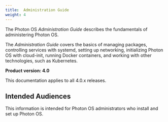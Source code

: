 ```yaml
---
title:  Administration Guide
weight: 4
---
```


The Photon OS *Administration Guide* describes the fundamentals of administering Photon OS. 

The *Administration Guide* covers the basics of managing packages, controlling services with systemd, setting up networking, initializing Photon OS with cloud-init, running Docker containers, and working with other technologies, such as Kubernetes. 

**Product version: 4.0**

This documentation applies to all 4.0.x releases.

## Intended Audiences

This information is intended for Photon OS administrators who install and set up Photon OS.

